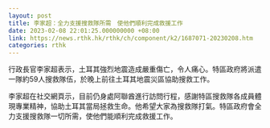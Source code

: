 ```yaml
---
layout: post
title: 李家超：全力支援搜救隊所需　使他們順利完成救援工作
date: 2023-02-08 22:01:25.000000000 +08:00
link: https://news.rthk.hk/rthk/ch/component/k2/1687071-20230208.htm
categories: rthk
---
```


行政長官李家超表示，土耳其強烈地震造成嚴重傷亡，令人痛心。特區政府將派遣一隊約59人搜救隊伍，於晚上前往土耳其地震災區協助搜救工作。

李家超在社交網頁示，目前仍身處阿聯酋進行訪問行程，感謝特區搜救隊各成員體現專業精神，協助土耳其當局拯救生命。他希望大家為搜救隊打氣。特區政府會全力支援搜救隊一切所需，使他們能順利完成救援工作。
